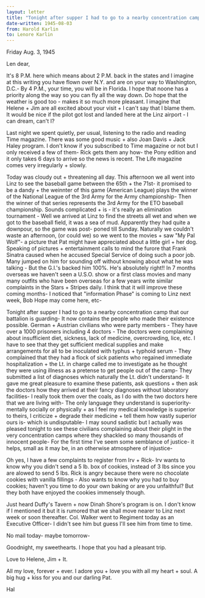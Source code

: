 ```yaml
---
layout: letter
title: "Tonight after supper I had to go to a nearby concentration camp"
date-written: 1945-08-03
from: Harold Karlin
to: Lenore Karlin
---
```

<opening><dateline>Friday Aug. 3, 1945</dateline></opening>

<persName>Len</persName> dear,

It's 8 P.M. here which means about 2 P.M. back in the states and I imagine at this writing you have flown over N.Y. and are on your way to Washington, D.C.- By 4 P.M., your time, you will be in Florida. I hope that noone has a priority along the way so you can fly all the way down. Do hope that the weather is good too - makes it so much more pleasant. I imagine that Helene + Jim are all excited about your visit + I can't say that I blame them. It would be nice if the pilot got lost and landed here at the Linz airport - I can dream, can't I?

Last night we spent quietly, per usual, listening to the radio and reading Time magazine. There was some good music + also Joan Davis + Jack Haley program. I don't know if you subscribed to Time magazine or not but I only received a few of them- Rick gets them any how- the Pony edition and it only takes 6 days to arrive so the news is recent. The Life magazine comes very irregularly + slowly.

Today was cloudy out + threatening all day. This afternoon we all went into Linz to see the baseball game between the 65th + the 71st- it promised to be a dandy + the weinnter of this game (American League) plays the winner of the National League of the 3rd Army for the Army championship- Then the winner of that series represents the 3rd Army for the ETO baseball championship. Sounds complicated + is - it's really an elimination tournament - Well we arrived at Linz to find the streets all wet and when we got to the baseball field, it was a sea of mud. Apparently they had quite a downpour, so the game was post- <pb>poned till Sunday. Naturally we couldn't waste an afternoon, (or could we) so we went to the movies + saw "My Pal Wolf"- a picture that Pat might have appreciated about a little girl + her dog. Speaking of pictures + entertainment calls to mind the furore that Frank Sinatra caused when he accused Special Service of doing such a poor job. Many jumped on him for sounding off without knowing about what he was talking - But the G.I.'s backed him 100%. He's absolutely right!! In 7 months overseas we haven't seen a U.S.O. show or a first class movies and many many outfits who have been overseas for a few years write similar complaints in the Stars + Stripes daily. I think that it will improve these coming months- I noticed that "information Phase" is coming to Linz next week, Bob Hope may come here, etc-

Tonight after supper I had to go to a nearby concentration camp that our battalion is guarding- It now contains the people who made their existence possible. German + Austrian civilians who were party members - They have over a 1000 prisoners including 4 doctors - The doctors were complaining about insufficient diet, sickness, lack of medicine, overcrowding, lice, etc. I have to see that they get sufficient medical supplies and make arrangements for all to be inoculated with typhus + typhoid serum - They complained that they had a flock of sick patients who regained immediate hospitalization + the Lt. in charge called me to investigate as he thought they were using illness as a pretense to get people out of the camp- They submitted a list of diagnoses which naturally the Lt. didn't<pb> understand- It gave me great pleasure to examine these patients, ask questions + then ask the doctors how they arrived at their fancy diagnoses without laboratory facilities- I really took them over the coals, as I do with the two doctors here that we are living with- The only language they understand is superiority- mentally socially or physically + as I feel my medical knowledge is superior to theirs, I criticize + degrade their medicine + tell them how vastly superior ours is- which is undisputable- I may sound sadistic but I actually was pleased tonight to see these civilians complaining about their plight in the very concentration camps where they shackled so many thousands of innocent people- For the first time I've seem some semblance of justice- it helps, small as it may be, in an otherwise atmosphere of injustice-

Oh yes, I have a few complaints to register from Irv + Rick- Irv wants to know why you didn't send a 5 lb. box of cookies, instead of 3 lbs since you are alowed to send 5 lbs. Rick is angry because there were no chocolate cookies with vanilla fillings - Also wants to know why you had to buy cookies; haven't you time to do your own baking or are you unfaithful? But they both have enjoyed the cookies immensely though. 

Just heard Duffy's Tavern + now Dinah Shore's program is on. I don't know if I mentioned it but it is rumored that we shall move nearer to Linz next week or soon thereafter. Col. Walker went to Regiment today as an Executive Officer- I didn't see him but guess I'll see him from <pb> time to time. 

No mail today- maybe tomorrow-

Goodnight, my sweethearts. I hope that you had a pleasant trip.

<closer>Love to Helene, Jim + It.

All my love, forever + ever. I adore you + love you with all my heart + soul. A big hug + kiss for you and our darling Pat.</closer>

<signed>Hal</signed> 